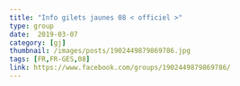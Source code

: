 ```yaml
---
title: "Info gilets jaunes 08 < officiel >"
type: group
date:  2019-03-07
category: [gj]
thumbnail: /images/posts/1902449879869786.jpg
tags: [FR,FR-GES,08]
link: https://www.facebook.com/groups/1902449879869786/
---
```

